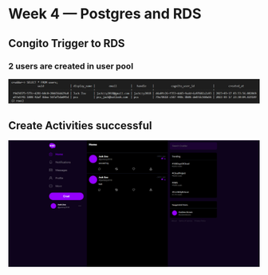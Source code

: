 # Week 4 — Postgres and RDS

## Congito Trigger to RDS
### 2 users are created in user pool

![screenshot](Assets/cognitoTrigger.png)

## Create Activities successful

![screenshot](Assets/CreateAct.png)

